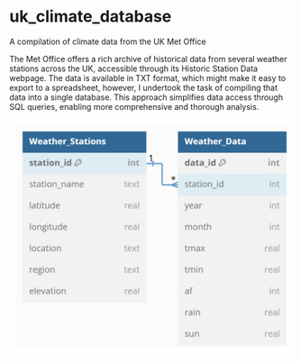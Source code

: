 # uk_climate_database
A compilation of climate data from the UK Met Office

The Met Office offers a rich archive of historical data from several weather stations across the UK, accessible through its Historic Station Data webpage. The data is available in TXT format, which might make it easy to export to a spreadsheet, however, I undertook the task of compiling that data into a single database. This approach simplifies data access through SQL queries, enabling more comprehensive and thorough analysis.

![alt text](database_diagram.png)
